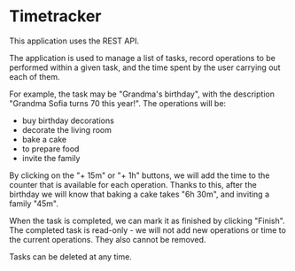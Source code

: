 # Timetracker
This application uses the REST API.

The application is used to manage a list of tasks, record operations to be performed within a given task, and the time spent by the user carrying out each of them.

For example, the task may be "Grandma's birthday", with the description "Grandma Sofia turns 70 this year!". The operations will be:
- buy birthday decorations
- decorate the living room
- bake a cake
- to prepare food
- invite the family

By clicking on the "+ 15m" or "+ 1h" buttons, we will add the time to the counter that is available for each operation. Thanks to this, after the birthday we will know that baking a cake takes "6h 30m", and inviting a family "45m".

When the task is completed, we can mark it as finished by clicking "Finish". The completed task is read-only - we will not add new operations or time to the current operations. They also cannot be removed.

Tasks can be deleted at any time.
